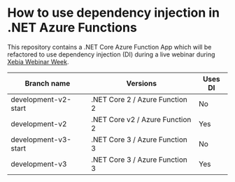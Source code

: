 # How to use dependency injection in .NET Azure Functions 

This repository contains a .NET Core Azure Function App which will be refactored to use dependency injection (DI) during a live webinar during [Xebia Webinar Week](https://pages.xebia.com/academy-webinar-week/dependency-injection-in-net-azure-functions).

|Branch name| Versions | Uses DI |
|-|-|-|
| development-v2-start | .NET Core 2 / Azure Function 2 | No
| development-v2 | .NET Core v2 / Azure Function 2 | Yes
| development-v3-start | .NET Core 3 / Azure Function 3 | No
| development-v3 | .NET Core 3 / Azure Function 3 | Yes
